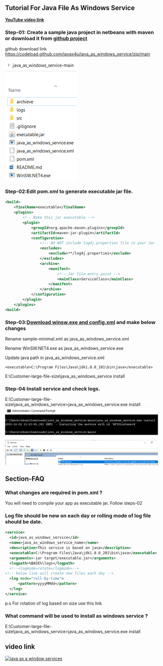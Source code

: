 ## Tutorial For Java File As Windows Service

**[YouTube video link](https://www.youtube.com/watch?v=_InhQ4Gu7PQ)**

### Step-01: Create a sample java project in netbeans with maven or download it from [github project](https://github.com/javax4u/java_as_windows_service.git)

github download link https://codeload.github.com/javax4u/java_as_windows_service/zip/main

![Directory Structure](images/directory_structure.png)

### Step-02:Edit pom.xml to generate executable jar file.

```xml
<build>
	<finalName>executable</finalName>
	<plugins>
        <!-- Make this jar executable -->
        <plugin>
            <groupId>org.apache.maven.plugins</groupId>
            <artifactId>maven-jar-plugin</artifactId>
            <configuration>
                <!-- DO NOT include log4j.properties file in your Jar -->
                <excludes>
                    <exclude>**/log4j.properties</exclude>
                </excludes>
                <archive>
                    <manifest>
                        <!-- Jar file entry point -->
                        <mainClass>ServiceClass</mainClass>
                    </manifest>
                </archive>
            </configuration>
        </plugin>
    </plugins>
<build>
```
### Step-03:[Download winsw.exe and config.xml](https://github.com/winsw/winsw/releases/tag/v2.10.3) and make below changes
 
Rename sample-minimal.xml as java_as_windows_service.xml

Rename WinSW.NET4.exe as java_as_windows_service.exe

Update  java path in   java_as_windows_service.xml 
	
	<executable>C:\Program Files\Java\jdk1.8.0_101\bin\java</executable>

E:\Customer-large-file-size\java_as_windows_service install

### Step-04:Install service and check logs.

E:\Customer-large-file-size\java_as_windows_service>java_as_windows_service.exe install
![cmd](images/cmd.png)

![service](images/service.png)

## Section-FAQ

### What changes are required in pom.xml ?
You will need to compile your app as executable jar. Follow steps-02


### Log file should be new on each day or rolling mode of log file should be date.
```xml
<service>
  <id>java_as_windows_service</id>
  <name>java_as_windows_service_name</name>
  <description>This service is based on java</description>
  <executable>C:\Program Files\Java\jdk1.8.0_201\bin\java</executable>
  <arguments>-jar target/executable.jar</arguments>
  <logpath>%BASE%\logs</logpath>
  <!--<logmode>rotate</logmode>-->
<!-- below line will create new files each day -->
  <log mode="roll-by-time">
	  <pattern>yyyyMMdd</pattern>
  </log>
</service>
```
p.s For rotation of log based on size use this link 

### What command will be used to install as windows service ?
E:\Customer-large-file-size\java_as_windows_service>java_as_windows_service.exe install


## video link
[![java as a window services](https://img.youtube.com/vi/_InhQ4Gu7PQ/0.jpg)](https://www.youtube.com/watch?v=_InhQ4Gu7PQ "java as a window services")